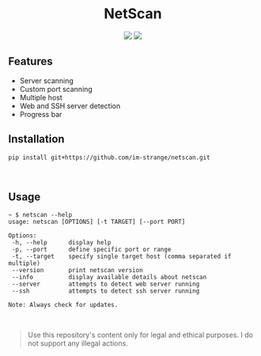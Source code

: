 <h1 align="center"> NetScan </h1>

<p align="center">
 <img src="https://img.shields.io/badge/License-MIT-blue?style=for-the-badge">
 <img src="https://img.shields.io/badge/Netscan-v1.0.0-red?style=for-the-badge"
</p>

## Features
- Server scanning
- Custom port scanning
- Multiple host
- Web and SSH server detection
- Progress bar

## Installation
```
pip install git+https://github.com/im-strange/netscan.git
```
<br>

## Usage
```
~ $ netscan --help
usage: netscan [OPTIONS] [-t TARGET] [--port PORT]

Options:
 -h, --help      display help
 -p, --port      define specific port or range
 -t, --target    specify single target host (comma separated if multiple)
 --version       print netscan version
 --info          display available details about netscan
 --server        attempts to detect web server running
 --ssh           attempts to detect ssh server running

Note: Always check for updates.
```
<br>

> Use this repository's content only for legal and ethical purposes.
I do not support any illegal actions.
